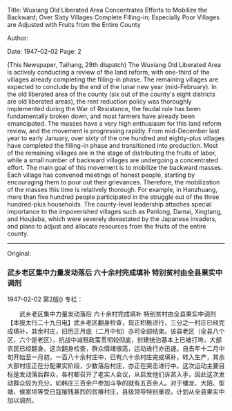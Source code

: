 Title: Wuxiang Old Liberated Area Concentrates Efforts to Mobilize the Backward; Over Sixty Villages Complete Filling-in; Especially Poor Villages are Adjusted with Fruits from the Entire County

Author:

Date: 1947-02-02
Page: 2

(This Newspaper, Taihang, 29th dispatch) The Wuxiang Old Liberated Area is actively conducting a review of the land reform, with one-third of the villages already completing the filling-in phase. The remaining villages are expected to conclude by the end of the lunar new year (mid-February). In the old liberated area of the county (six out of the county's eight districts are old liberated areas), the rent reduction policy was thoroughly implemented during the War of Resistance, the feudal rule has been fundamentally broken down, and most farmers have already been emancipated. The masses have a very high enthusiasm for this land reform review, and the movement is progressing rapidly. From mid-December last year to early January, over sixty of the one hundred and eighty-plus villages have completed the filling-in phase and transitioned into production. Most of the remaining villages are in the stage of distributing the fruits of labor, while a small number of backward villages are undergoing a concentrated effort. The main goal of this movement is to mobilize the backward masses. Each village has convened meetings of honest people, starting by encouraging them to pour out their grievances. Therefore, the mobilization of the masses this time is relatively thorough. For example, in Hanzhuang, more than five hundred people participated in the struggle out of the three hundred-plus households. The county-level leadership attaches special importance to the impoverished villages such as Panlong, Damai, Xingtang, and Houjiaba, which were severely devastated by the Japanese invaders, and plans to adjust and allocate resources from the fruits of the entire county.



<hr /> 

Original: 


### 武乡老区集中力量发动落后  六十余村完成填补  特别贫村由全县果实中调剂

1947-02-02
第2版()
专栏：

　　武乡老区集中力量发动落后
    六十余村完成填补
    特别贫村由全县果实中调剂
    【本报太行二十九日电】武乡老区翻身检查，现正积极进行，三分之一村庄已经完成填补，其余村庄，旧历正月底（二月中旬）亦可全部结束。该县老区（全县八个区，六个是老区），抗战中减租政策贯彻较彻底，封建统治基本上已被打垮，大部农民已经翻身。这次翻身检查，群众情绪很高，运动进行亦迅速。自去年十二月中旬开始至一月初，一百八十余村庄中，已有六十余村庄完成填补，转入生产，其余大部村庄正在分配果实阶段，少数落后村庄，亦正在突击进行中。这次运动主要目标是发动落后群众，各村都召开了老实人会议，从启发他们诉苦入手，因此这次发动群众较为充分，如韩庄三百余户参加斗争的就有五百余人。对于蟠龙、大陌、型塘、侯家坝等受日寇摧残甚烈的贫瘠村庄，县级领导特别重视，计划从全县果实中加以调剂。
